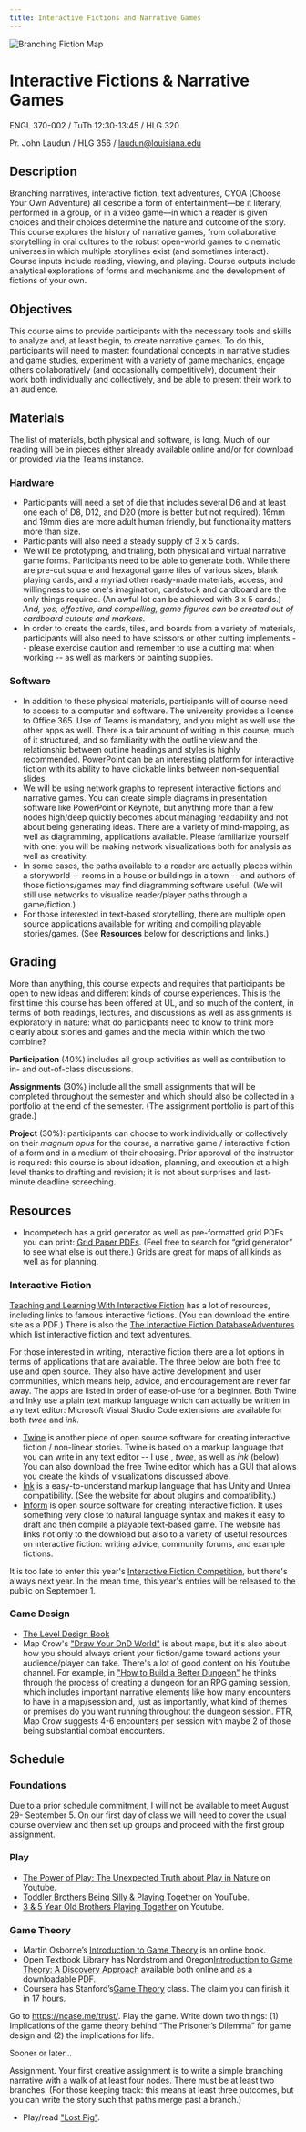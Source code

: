 ```yaml
---
title: Interactive Fictions and Narrative Games
---
```


![Branching Fiction Map](media/course-image-1.png)

# Interactive Fictions & Narrative Games
ENGL 370-002 / TuTh 12:30-13:45 / HLG 320

Pr. John Laudun / HLG 356 / laudun@louisiana.edu

## Description

Branching narratives, interactive fiction, text adventures, CYOA (Choose Your Own Adventure) all describe a form of entertainment—be it literary, performed in a group, or in a video game—in which a reader is given choices and their choices determine the nature and outcome of the story. This course explores the history of narrative games, from collaborative storytelling in oral cultures to the robust open-world games to cinematic universes in which multiple storylines exist (and sometimes interact). Course inputs include reading, viewing, and playing. Course outputs include analytical explorations of forms and mechanisms and the development of fictions of your own.

## Objectives

This course aims to provide participants with the necessary tools and skills to analyze and, at least begin, to create narrative games. To do this, participants will need to master: foundational concepts in narrative studies and game studies, experiment with a variety of game mechanics, engage others collaboratively (and occasionally competitively), document their work both individually and collectively, and be able to present their work to an audience.

## Materials

The list of materials, both physical and software, is long. Much of our reading will be in pieces either already available online and/or for download or provided via the Teams instance. 

### Hardware

* Participants will need a set of die that includes several D6 and at least one each of D8, D12, and D20 (more is better but not required). 16mm and 19mm dies are more adult human friendly, but functionality matters more than size.
* Participants will also need a steady supply of 3 x 5 cards.
* We will be prototyping, and trialing, both physical and virtual narrative game forms. Participants need to be able to generate both. While there are pre-cut square and hexagonal game tiles of various sizes, blank playing cards, and a myriad other ready-made materials, access, and willingness to use one's imagination, cardstock and cardboard are the only things required. (An awful lot can be achieved with 3 x 5 cards.) *And, yes, effective, and compelling, game figures can be created out of cardboard cutouts and markers.* 
* In order to create the cards, tiles, and boards from a variety of materials, participants will also need to have scissors or other cutting implements -- please exercise caution and remember to use a cutting mat when working -- as well as markers or painting supplies.

### Software

* In addition to these physical materials, participants will of course need to access to a computer and software. The university provides a license to Office 365. Use of Teams is mandatory, and you might as well use the other apps as well. There is a fair amount of writing in this course, much of it structured, and so familiarity with the outline view and the relationship between outline headings and styles is highly recommended. PowerPoint can be an interesting platform for interactive fiction with its ability to have clickable links between non-sequential slides.
* We will be using network graphs to represent interactive fictions and narrative games. You can create simple diagrams in presentation software like PowerPoint or Keynote, but anything more than a few nodes high/deep quickly becomes about managing readability and not about being generating ideas. There are a variety of mind-mapping, as well as diagramming, applications available. Please familiarize yourself with one: you will be making network visualizations both for analysis as well as creativity.
* In some cases, the paths available to a reader are actually places within a storyworld -- rooms in a house or buildings in a town -- and authors of those fictions/games may find diagramming software useful. (We will still use networks to visualize reader/player paths through a game/fiction.)
* For those interested in text-based storytelling, there are multiple open source applications available for writing and compiling playable stories/games. (See **Resources** below for descriptions and links.)

## Grading

More than anything, this course expects and requires that participants be open to new ideas and different kinds of course experiences. This is the first time this course has been offered at UL, and so much of the content, in terms of both readings, lectures, and discussions as well as assignments is exploratory in nature: what do participants need to know to think more clearly about stories and games and the media within which the two combine? 

**Participation** (40%) includes all group activities as well as contribution to in- and out-of-class discussions.

**Assignments** (30%) include all the small assignments that will be completed throughout the semester and which should also be collected in a portfolio at the end of the semester. (The assignment portfolio is part of this grade.)

**Project** (30%): participants can choose to work individually or collectively on their *magnum opus* for the course, a narrative game / interactive fiction of a form and in a medium of their choosing. Prior approval of the instructor is required: this course is about ideation, planning, and execution at a high level thanks to drafting and revision; it is not about surprises and last-minute deadline screeching.

## Resources 

* Incompetech has a grid generator as well as pre-formatted grid PDFs you can print: [Grid Paper PDFs](https://incompetech.com/graphpaper/). (Feel free to search for “grid generator” to see what else is out there.) Grids are great for maps of all kinds as well as for planning.

### Interactive Fiction

[Teaching and Learning With Interactive Fiction](https://bdesilets.com/if/) has a lot of resources, including links to famous interactive fictions. (You can download the entire site as a PDF.) There is also the [The Interactive Fiction DatabaseAdventures](https://ifdb.org/) which list interactive fiction and text adventures.

For those interested in writing, interactive fiction there are a lot options in terms of applications that are available. The three below are both free to use and open source. They also have active development and user communities, which means help, advice, and encouragement are never far away. The apps are listed in order of ease-of-use for a beginner. Both Twine and Inky use a plain text markup language which can actually be written in any text editor: Microsoft Visual Studio Code extensions are available for both *twee* and *ink*.

* [Twine](http://twinery.org) is another piece of open source software for creating interactive fiction / non-linear stories. Twine is based on a markup language that you can write in any text editor -- I use , *twee*, as well as *ink* (below). You can also download the free Twine editor which has a GUI that allows you create the kinds of visualizations discussed above.
* [Ink](https://www.inklestudios.com/ink/) is a easy-to-understand markup language that has Unity and Unreal compatibility. (See the website for about plugins and compatibility.)
* [Inform](https://ganelson.github.io/inform-website/) is open source software  for creating interactive fiction. It uses something very close to natural language syntax and makes it easy to draft and then compile a playable text-based game. The website has links not only to the download but also to a variety of useful resources on interactive fiction: writing advice, community forums, and example fictions.

It is too late to enter this year's [Interactive Fiction Competition](https://ifcomp.org/), but there's always next year. In the mean time, this year's entries will be released to the public on September 1.

### Game Design

* [The Level Design Book](https://book.leveldesignbook.com/)
* Map Crow's ["Draw Your DnD World"](https://www.youtube.com/watch?v=dUH-FLcfTmA) is about maps, but it's also about how you should always orient your fiction/game toward actions your audience/player can take. There's a lot of good content on his Youtube channel. For example, in ["How to Build a Better Dungeon"](https://www.youtube.com/watch?v=K3_kKntWcC8) he thinks through the process of creating a dungeon for an RPG gaming session, which includes important narrative elements like how many encounters to have in a map/session and, just as importantly, what kind of themes or premises do you want running throughout the dungeon session. FTR, Map Crow suggests 4-6 encounters per session with maybe 2 of those being substantial combat encounters.  

## Schedule

### Foundations

Due to a prior schedule commitment, I will not be available to meet August 29- September 5. On our first day of class we will need to cover the usual course overview and then set up groups and proceed with the first group assignment.

### Play

- [The Power of Play: The Unexpected Truth about Play in Nature](https://www.youtube.com/watch?v=AJnBp83iPaA) on Youtube.
- [Toddler Brothers Being Silly & Playing Together](https://www.youtube.com/watch?v=bYaJQSP9AGM) on YouTube.
- [3 & 5 Year Old Brothers Playing Together](https://www.youtube.com/watch?v=bSevqOuovBM) on Youtube.

### Game Theory

* Martin Osborne’s [Introduction to Game Theory](https://www.economics.utoronto.ca/osborne/igt/) is an online book.
* Open Textbook Library has Nordstrom and Oregon[Introduction to Game Theory: A Discovery Approach](https://open.umn.edu/opentextbooks/textbooks/802) available both online and as a downloadable PDF.
* Coursera has Stanford’s[Game Theory](https://www.coursera.org/learn/game-theory-1) class. The claim you can finish it in 17 hours.

Go to https://ncase.me/trust/. Play the game. Write down two things: (1) Implications of the game theory behind “The Prisoner’s Dilemma” for game design and (2) the implications for life.

Sooner or later…

Assignment. Your first creative assignment is to write a simple branching narrative with a walk of at least four nodes. There must be at least two branches. (For those keeping track: this means at least three outcomes, but you can write the story such that paths merge past a branch.)


* Play/read ["Lost Pig"](https://ifdb.org/viewgame?id=mohwfk47yjzii14w). 